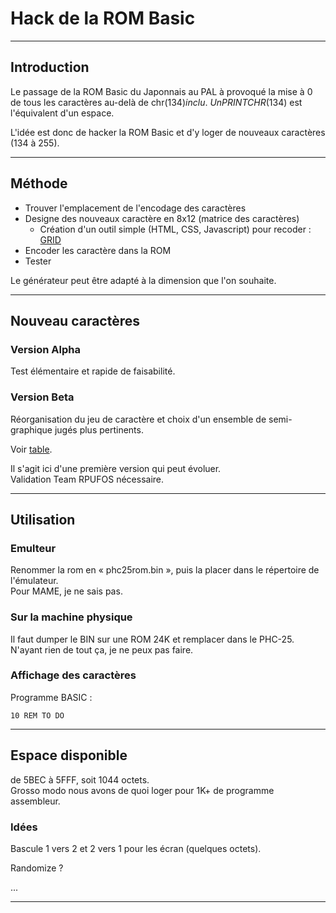 # Hack de la ROM Basic

___
## Introduction

Le passage de la ROM Basic du Japonnais au PAL à provoqué la mise à 0 de tous les caractères au-delà de chr$(134) inclu.\
Un PRINT CHR$(134) est l'équivalent d'un espace.

L'idée est donc de hacker la ROM Basic et d'y loger de nouveaux caractères (134 à 255).

___
## Méthode

- Trouver l'emplacement de l'encodage des caractères
- Designe des nouveaux caractère en 8x12 (matrice des caractères)
  - Création d'un outil simple (HTML, CSS, Javascript) pour recoder : [GRID](grid.html)
- Encoder les caractère dans la ROM
- Tester

Le générateur peut être adapté à la dimension que l'on souhaite.

___
## Nouveau caractères

### Version Alpha

Test élémentaire et rapide de faisabilité.

### Version Beta

Réorganisation du jeu de caractère et choix d'un ensemble de semi-graphique jugés plus pertinents.

Voir [table](Table.md).

Il s'agit ici d'une première version qui peut évoluer.\
Validation Team RPUFOS nécessaire.

___
## Utilisation

### Emulteur

Renommer la rom en « phc25rom.bin », puis la placer dans le répertoire de l'émulateur.\
Pour MAME, je ne sais pas.

### Sur la machine physique

Il faut dumper le BIN sur une ROM 24K et remplacer dans le PHC-25.\
N'ayant rien de tout ça, je ne peux pas faire.

### Affichage des caractères

Programme BASIC : 

```basic
10 REM TO DO
```

___
## Espace disponible

de 5BEC à 5FFF, soit 1044 octets.\
Grosso modo nous avons de quoi loger pour 1K+ de programme assembleur.

### Idées

Bascule 1 vers 2 et 2 vers 1 pour les écran (quelques octets).

Randomize ?

...
___
